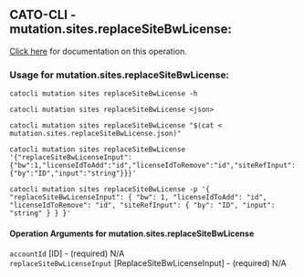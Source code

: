 
## CATO-CLI - mutation.sites.replaceSiteBwLicense:
[Click here](https://api.catonetworks.com/documentation/#mutation-mutation.sites.replaceSiteBwLicense) for documentation on this operation.

### Usage for mutation.sites.replaceSiteBwLicense:

`catocli mutation sites replaceSiteBwLicense -h`

`catocli mutation sites replaceSiteBwLicense <json>`

`catocli mutation sites replaceSiteBwLicense "$(cat < mutation.sites.replaceSiteBwLicense.json)"`

`catocli mutation sites replaceSiteBwLicense '{"replaceSiteBwLicenseInput":{"bw":1,"licenseIdToAdd":"id","licenseIdToRemove":"id","siteRefInput":{"by":"ID","input":"string"}}}'`

`catocli mutation sites replaceSiteBwLicense -p '{
    "replaceSiteBwLicenseInput": {
        "bw": 1,
        "licenseIdToAdd": "id",
        "licenseIdToRemove": "id",
        "siteRefInput": {
            "by": "ID",
            "input": "string"
        }
    }
}'`


#### Operation Arguments for mutation.sites.replaceSiteBwLicense ####

`accountId` [ID] - (required) N/A    
`replaceSiteBwLicenseInput` [ReplaceSiteBwLicenseInput] - (required) N/A    
